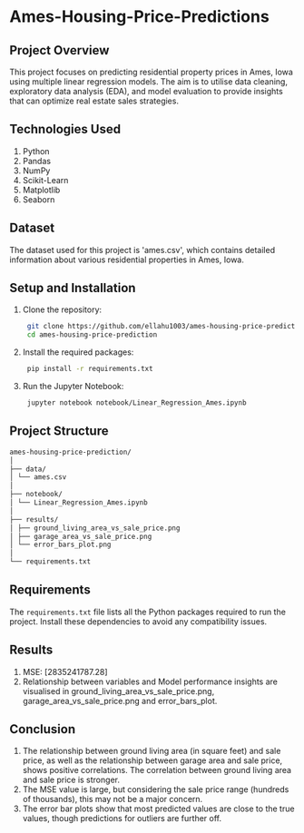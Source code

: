 # Ames-Housing-Price-Predictions

## Project Overview
This project focuses on predicting residential property prices in Ames, Iowa using multiple linear regression models. The aim is to utilise data cleaning, exploratory data analysis (EDA), and model evaluation to provide insights that can optimize real estate sales strategies.

## Technologies Used
1) Python
2) Pandas
3) NumPy
3) Scikit-Learn
4) Matplotlib
5) Seaborn

## Dataset
The dataset used for this project is 'ames.csv', which contains detailed information about various residential properties in Ames, Iowa.

## Setup and Installation
1) Clone the repository:
   ```bash
    git clone https://github.com/ellahu1003/ames-housing-price-prediction.git
    cd ames-housing-price-prediction
    ```
2) Install the required packages:
   ```bash
    pip install -r requirements.txt
    ```
3) Run the Jupyter Notebook:
   ```bash
    jupyter notebook notebook/Linear_Regression_Ames.ipynb
    ```
## Project Structure
```markdown
ames-housing-price-prediction/
│
├── data/
│ └── ames.csv
│
├── notebook/
│ └── Linear_Regression_Ames.ipynb
│
├── results/
│ ├── ground_living_area_vs_sale_price.png
│ ├── garage_area_vs_sale_price.png
│ └── error_bars_plot.png
│
└── requirements.txt
```

## Requirements
The `requirements.txt` file lists all the Python packages required to run the project. Install these dependencies to avoid any compatibility issues.

## Results
1) MSE: [2835241787.28]
2) Relationship between variables and Model performance insights are visualised in ground_living_area_vs_sale_price.png, garage_area_vs_sale_price.png and error_bars_plot.

## Conclusion
1) The relationship between ground living area (in square feet) and sale price, as well as the relationship between garage area and sale price, shows positive correlations. The correlation between ground living area and sale price is stronger.
2) The MSE value is large, but considering the sale price range (hundreds of thousands), this may not be a major concern.
3) The error bar plots show that most predicted values are close to the true values, though predictions for outliers are further off.
